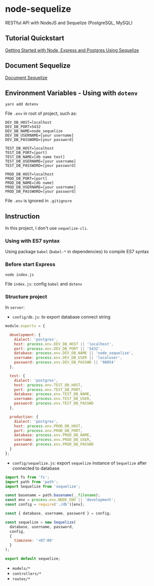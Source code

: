 # node-sequelize

RESTful API with NodeJS and Sequelize (PostgreSQL, MySQL)


## Tutorial Quickstart
[Getting Started with Node, Express and Postgres Using Sequelize](https://scotch.io/tutorials/getting-started-with-node-express-and-postgres-using-sequelize)


## Document Sequelize
[Document Sequelize](http://docs.sequelizejs.com/manual/installation/getting-started.html)


## Environment Variables - Using with `dotenv`
```
yarn add dotenv
```

File `.env` in root of project, such as:

```
DEV_DB_HOST=localhost
DEV_DB_PORT=5432
DEV_DB_NAME=node_sequelize
DEV_DB_USERNAME=[your username]
DEV_DB_PASSWORD=[your password]

TEST_DB_HOST=localhost
TEST_DB_PORT=[port]
TEST_DB_NAME=[db name test]
TEST_DB_USERNAME=[your username]
TEST_DB_PASSWORD=[your password]

PROD_DB_HOST=localhost
PROD_DB_PORT=[port]
PROD_DB_NAME=[db name]
PROD_DB_USERNAME=[your username]
PROD_DB_PASSWORD=[your password]
```

File `.env` is ignored in `.gitignore`


## Instruction
In this project, I don't use `sequelize-cli`.

### Using with ES7 syntax
Using package `babel` (`babel-*` in dependencies) to compile ES7 syntax

### Before start Express
`node index.js`

File `index.js`: config `babel` and `dotenv`

### Structure project

In `server`:

+ `config/db.js`: to export database connect string

```js
module.exports = {

  development: {
    dialect: 'postgres',
    host: process.env.DEV_DB_HOST || 'localhost',
    port: process.env.DEV_DB_PORT || '5432',
    database: process.env.DEV_DB_NAME || 'node_sequelize',
    username: process.env.DEV_DB_USER || 'localuser',
    password: process.env.DEV_DB_PASSWD || '98054'
  },

  test: {
    dialect: 'postgres',
    host: process.env.TEST_DB_HOST,
    port: process.env.TEST_DB_PORT,
    database: process.env.TEST_DB_NAME,
    username: process.env.TEST_DB_USER,
    password: process.env.TEST_DB_PASSWD
  },

  production: {
    dialect: 'postgres',
    host: process.env.PROD_DB_HOST,
    port: process.env.PROD_DB_PORT,
    database: process.env.PROD_DB_NAME,
    username: process.env.PROD_DB_USER,
    password: process.env.PROD_DB_PASSWD
  }
};
```


+ `config/sequelize.js`: export `sequelize` instance of `Sequelize` after connected to database

```js
import fs from 'fs';
import path from 'path';
import Sequelize from 'sequelize';

const basename = path.basename(__filename);
const env = process.env.NODE_ENV || 'development';
const config = require('./db')[env];

const { database, username, password } = config;

const sequelize = new Sequelize(
  database, username, password,
  config,
  {
    timezone: '+07:00'
  }
);

export default sequelize;
```


+ `models/*`
+ `controllers/*`
+ `routes/*`
